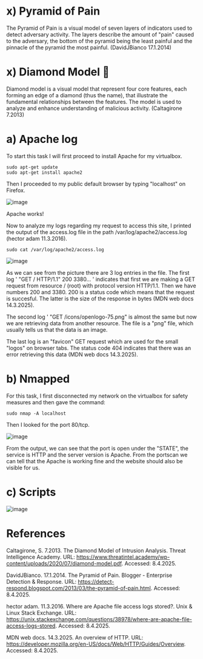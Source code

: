 # x) Pyramid of Pain 
The Pyramid of Pain is a visual model of seven layers of indicators used to detect adversary activity. 
The layers describe the amount of "pain" caused to the adversary, the bottom of the pyramid being the least painful and the pinnacle of the pyramid the most painful. (DavidJBianco 17.1.2014)


# x) Diamond Model 💎
Diamond model is a visual model that represent four core features, each forming an edge of a diamond (thus the name), that illustrate the fundamental relationships between the features. 
The model is used to analyze and enhance understanding of malicious activity. (Caltagirone 7.2013)


# a) Apache log
To start this task I will first proceed to install Apache for my virtualbox.

    sudo apt-get update
    sudo apt-get install apache2

Then I proceeded to my public default browser by typing "localhost" on Firefox.

![image](https://github.com/user-attachments/assets/4fdfb7d6-7c98-4f1d-ac2b-66e0657848f7)

Apache works!

Now to analyze my logs regarding my request to access this site, I printed the output of the access.log file in the path /var/log/apache2/access.log (hector adam 11.3.2016).

    sudo cat /var/log/apache2/access.log

![image](https://github.com/user-attachments/assets/c5d7112c-f248-4e46-8d47-3e95c858e1cd)

As we can see from the picture there are 3 log entries in the file. The first log ' "GET / HTTP/1.1" 200 3380... ' indicates that first we are making a GET request from resource / (root) with protocol version HTTP/1.1.
Then we have numbers 200 and 3380. 200 is a status code which means that the request is succesful. The latter is the size of the response in bytes (MDN web docs 14.3.2025).

The second log ' "GET /icons/openlogo-75.png" is almost the same but now we are retrieving data from another resource. The file is a "png" file, which usually tells us that the data is an image.

The last log is an "favicon" GET request which are used for the small "logos" on browser tabs. The status code 404 indicates that there was an error retrieving this data (MDN web docs 14.3.2025).


# b) Nmapped
For this task, I first disconnected my network on the virtualbox for safety measures and then gave the command:

    sudo nmap -A localhost

Then I looked for the port 80/tcp.

![image](https://github.com/user-attachments/assets/47c9c4d7-ea88-412c-9d8a-c041fe062608)

From the output, we can see that the port is open under the "STATE", the service is HTTP and the server version is Apache.
From the portscan we can tell that the Apache is working fine and the website should also be visible for us.


# c) Scripts

![image](https://github.com/user-attachments/assets/c9ae8308-1be4-4ee6-8f16-1210f0d604ef)



# References

Caltagirone, S. 7.2013. The Diamond Model of Intrusion Analysis. Threat Intelligence Academy. URL: https://www.threatintel.academy/wp-content/uploads/2020/07/diamond-model.pdf. Accessed: 8.4.2025.

DavidJBianco. 17.1.2014. The Pyramid of Pain. Blogger - Enterprise Detection & Response. URL: https://detect-respond.blogspot.com/2013/03/the-pyramid-of-pain.html. Accessed: 8.4.2025.

hector adam. 11.3.2016. Where are Apache file access logs stored?. Unix & Linux Stack Exchange. URL: https://unix.stackexchange.com/questions/38978/where-are-apache-file-access-logs-stored. Accessed: 8.4.2025.

MDN web docs. 14.3.2025. An overview of HTTP. URL: https://developer.mozilla.org/en-US/docs/Web/HTTP/Guides/Overview. Accessed: 8.4.2025.
